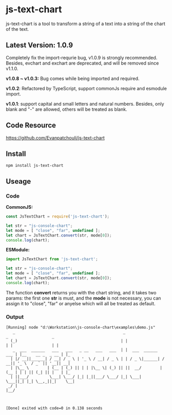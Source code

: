 # js-text-chart

js-text-chart is a tool to transform a string of a text into a string of the chart of the text.

## Latest Version: 1.0.9
Completely fix the import-requrie bug, v1.0.9 is strongly recommended. Besides, evchart and exchart are deprecated, and will be removed since v1.1.0.

**v1.0.8 ~ v1.0.3:**
Bug comes while being imported and required.

**v1.0.2**:
Refactored by TypeScript, support commonJs require and esmodule import.

**v1.0.1**:
support capital and small letters and natural numbers.
Besides, only blank and "-" are allowed, others will be treated as blank.

## Code Resource
https://github.com/Evanpatchouli/js-text-chart

## Install

```shell
npm install js-text-chart
```

## Useage
### Code

**CommonJS:**
``` javascript
const JsTextChart = require('js-text-chart');

let str = "js-console-chart";
let mode = [ "close", "far", undefined ];
let chart = JsTextChart.convert(str, mode[0]);
console.log(chart);
```

**ESModule:**
```javascript
import JsTextChart from 'js-text-chart';

let str = "js-console-chart";
let mode = [ "close", "far", undefined ];
let chart = JsTextChart.convert(str, mode[0]);
console.log(chart);
```

The function **convert** returns you with the chart string, and it takes two params: the first one **str** is must, and the **mode** is not necessary, you can assign it to "close", "far" or anyelse which will all be treated as default.

### Output

```
[Running] node "d:\Workstation\js-console-chart\examples\demo.js"
   _                                               _                      _                   _   
  (_)                                             | |                    | |                 | |  
   _  ___  ______   ___   ___   _ __   ___   ___  | |  ___  ______   ___ | |__    __ _  _ __ | |_ 
  | |/ __||______| / __| / _ \ | '_ \ / __| / _ \ | | / _ \|______| / __|| '_ \  / _` || '__|| __|
  | |\__ \        | (__ | (_) || | | |\__ \| (_) || ||  __/        | (__ | | | || (_| || |   | |_ 
  | ||___/         \___| \___/ |_| |_||___/ \___/ |_| \___|         \___||_| |_| \__,_||_|    \__|
 _/ |                                                                                             
|__/                                                                                              



[Done] exited with code=0 in 0.138 seconds
```
